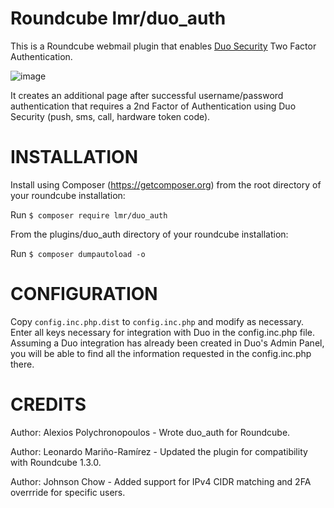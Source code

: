 Roundcube lmr/duo_auth
==================

This is a Roundcube webmail plugin that enables [Duo Security](https://duo.com) Two Factor Authentication.

![image](https://duo.com/assets/img/documentation/duoweb/websdk_network_diagram.png)

It creates an additional page after successful username/password authentication that requires a 2nd Factor of Authentication using Duo Security (push, sms, call, hardware token code).

INSTALLATION
============
Install using Composer (https://getcomposer.org) from the root directory of your roundcube installation:

Run `$ composer require lmr/duo_auth`

From the plugins/duo_auth directory of your roundcube installation:

Run `$ composer dumpautoload -o`

CONFIGURATION
=============
Copy `config.inc.php.dist` to `config.inc.php` and modify as necessary.
Enter all keys necessary for integration with Duo in the config.inc.php file.
Assuming a Duo integration has already been created in Duo's Admin Panel, you will be able to find all the information requested in the config.inc.php there.

CREDITS
=======
Author: Alexios Polychronopoulos - Wrote duo_auth for Roundcube.

Author: Leonardo Mariño-Ramírez - Updated the plugin for compatibility with Roundcube 1.3.0.

Author: Johnson Chow - Added support for IPv4 CIDR matching and 2FA overrride for specific users.
